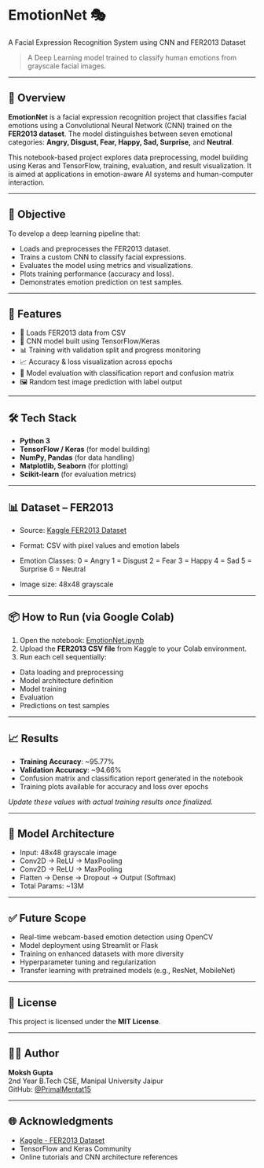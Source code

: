 # EmotionNet 🎭  
A Facial Expression Recognition System using CNN and FER2013 Dataset  
> A Deep Learning model trained to classify human emotions from grayscale facial images.

---

## 🧠 Overview

**EmotionNet** is a facial expression recognition project that classifies facial emotions using a Convolutional Neural Network (CNN) trained on the **FER2013 dataset**. The model distinguishes between seven emotional categories: **Angry, Disgust, Fear, Happy, Sad, Surprise,** and **Neutral**.

This notebook-based project explores data preprocessing, model building using Keras and TensorFlow, training, evaluation, and result visualization. It is aimed at applications in emotion-aware AI systems and human-computer interaction.

---

## 🎯 Objective

To develop a deep learning pipeline that:
- Loads and preprocesses the FER2013 dataset.
- Trains a custom CNN to classify facial expressions.
- Evaluates the model using metrics and visualizations.
- Plots training performance (accuracy and loss).
- Demonstrates emotion prediction on test samples.

---

## 🚀 Features

- 📁 Loads FER2013 data from CSV
- 🧠 CNN model built using TensorFlow/Keras
- 📊 Training with validation split and progress monitoring
- 📈 Accuracy & loss visualization across epochs
- 🧪 Model evaluation with classification report and confusion matrix
- 🖼️ Random test image prediction with label output

---

## 🛠️ Tech Stack

- **Python 3**
- **TensorFlow / Keras** (for model building)
- **NumPy, Pandas** (for data handling)
- **Matplotlib, Seaborn** (for plotting)
- **Scikit-learn** (for evaluation metrics)

---


## 📊 Dataset – FER2013

- Source: [Kaggle FER2013 Dataset](https://www.kaggle.com/datasets/msambare/fer2013)
- Format: CSV with pixel values and emotion labels
- Emotion Classes:
0 = Angry
1 = Disgust
2 = Fear
3 = Happy
4 = Sad
5 = Surprise
6 = Neutral

- Image size: 48x48 grayscale

---

## 📦 How to Run (via Google Colab)

1. Open the notebook: [EmotionNet.ipynb](https://colab.research.google.com/drive/11x7maRXKX2v2SU85y_MPlM0d8bnIN0tO?usp=sharing)
2. Upload the **FER2013 CSV file** from Kaggle to your Colab environment.
3. Run each cell sequentially:
 - Data loading and preprocessing
 - Model architecture definition
 - Model training
 - Evaluation
 - Predictions on test samples

---

## 📈 Results

- **Training Accuracy**: ~95.77%  
- **Validation Accuracy**: ~94.66%  
- Confusion matrix and classification report generated in the notebook
- Training plots available for accuracy and loss over epochs

*Update these values with actual training results once finalized.*

---

## 🧠 Model Architecture

- Input: 48x48 grayscale image
- Conv2D → ReLU → MaxPooling
- Conv2D → ReLU → MaxPooling
- Flatten → Dense → Dropout → Output (Softmax)
- Total Params: ~13M

---

## ✅ Future Scope

- Real-time webcam-based emotion detection using OpenCV
- Model deployment using Streamlit or Flask
- Training on enhanced datasets with more diversity
- Hyperparameter tuning and regularization
- Transfer learning with pretrained models (e.g., ResNet, MobileNet)

---

## 📄 License

This project is licensed under the **MIT License**.

---

## 🙋‍♂️ Author

**Moksh Gupta**  
2nd Year B.Tech CSE, Manipal University Jaipur  
GitHub: [@PrimalMentat15](https://github.com/PrimalMentat15)

---

## 🌐 Acknowledgments

- [Kaggle - FER2013 Dataset](https://www.kaggle.com/datasets/msambare/fer2013)
- TensorFlow and Keras Community
- Online tutorials and CNN architecture references


